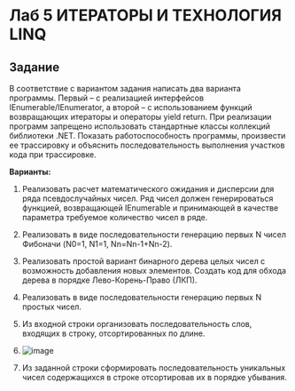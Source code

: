 # Лаб 5 ИТЕРАТОРЫ И ТЕХНОЛОГИЯ LINQ

## Задание

В соответствие с вариантом задания написать два
варианта программы. Первый – с реализацией интерфейсов
IEnumerable/IEnumerator, а второй – с использованием функций
возвращающих итераторы и операторы yield return. При реализации программ
запрещено использовать стандартные классы коллекций библиотеки .NET.
Показать работоспособность программы, произвести ее трассировку и
объяснить последовательность выполнения участков кода при трассировке.

**Варианты:**

1. Реализовать расчет математического ожидания и дисперсии для
ряда псевдослучайных чисел. Ряд чисел должен генерироваться 
функцией, возвращающей IEnumerable<double> и принимающей
в качестве параметра требуемое количество чисел в ряде.

2. Реализовать в виде последовательности генерацию первых N
чисел Фибоначи (N0=1, N1=1, Nn=Nn-1+Nn-2).

3. Реализовать простой вариант бинарного дерева целых чисел с
возможность добавления новых элементов. Создать код для
обхода дерева в порядке Лево-Корень-Право (ЛКП).

4. Реализовать в виде последовательности генерацию первых N
простых чисел.

5. Из входной строки организовать последовательность слов,
входящих в строку, отсортированных по длине.

6. ![image](https://github.com/xarll/vpr/assets/76239707/a5624f4d-7b84-40a3-b6e2-c9515bee5176)

7. Из заданной строки сформировать последовательность
уникальных чисел содержащихся в строке отсортировав их в
порядке убывания.
